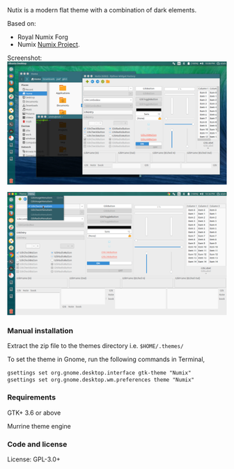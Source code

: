 Nutix is a modern flat theme with a combination of dark elements.

Based on:
- Royal Numix Forg
- Numix [Numix Project](http://numixproject.org).

Screenshot:
![](screenshot_01.png?raw=true)

![](screenshot_02.bmp?raw=true)

### Manual installation

Extract the zip file to the themes directory i.e. `$HOME/.themes/`

To set the theme in Gnome, run the following commands in Terminal,

```
gsettings set org.gnome.desktop.interface gtk-theme "Numix"
gsettings set org.gnome.desktop.wm.preferences theme "Numix"
```

### Requirements

GTK+ 3.6 or above

Murrine theme engine

### Code and license

License: GPL-3.0+
